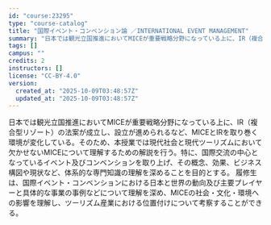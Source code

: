 ```yaml
---
id: "course:23295"
type: "course-catalog"
title: "国際イベント・コンベンション論 ／INTERNATIONAL EVENT MANAGEMENT"
summary: "日本では観光立国推進においてMICEが重要戦略分野になっている上に、IR（複合型リゾート）の法案が成立し、設立が進められるなど、MICEとIRを取り巻く環境が変化している。そのため、本授業では現代社会と現代ツーリズムにおいて欠かせないMIC…"
tags: []
campus: ""
credits: 2
instructors: []
license: "CC-BY-4.0"
version:
  created_at: "2025-10-09T03:48:57Z"
  updated_at: "2025-10-09T03:48:57Z"
---
```

日本では観光立国推進においてMICEが重要戦略分野になっている上に、IR（複合型リゾート）の法案が成立し、設立が進められるなど、MICEとIRを取り巻く環境が変化している。そのため、本授業では現代社会と現代ツーリズムにおいて欠かせないMICEについて理解するための解説を行う。特に、国際交流の中心となっているイベント及びコンベンションを取り上げ、その概念、効果、ビジネス構図や現状など、体系的な専門知識の理解を深めることを目的とする。 履修生は、国際イベント・コンベンションにおける日本と世界の動向及び主要プレイヤーと具体的な事業の事例などについて理解を深め、MICEの社会・文化・環境への影響を理解し、ツーリズム産業における位置付けについて考察することができる。
